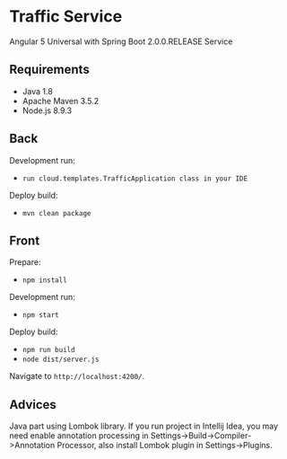 ﻿# Traffic Service

Angular 5 Universal with Spring Boot 2.0.0.RELEASE Service

## Requirements
- Java 1.8
- Apache Maven 3.5.2
- Node.js 8.9.3

## Back

Development run:
- `run cloud.templates.TrafficApplication class in your IDE`

Deploy build:
- `mvn clean package`

## Front

Prepare:
- `npm install`

Development run:
- `npm start`

Deploy build:
- `npm run build`
- `node dist/server.js`

Navigate to `http://localhost:4200/`.

## Advices

Java part using Lombok library. If you run project in Intellij Idea, you may need enable annotation processing in Settings->Build->Compiler->Annotation Processor, also install Lombok plugin in Settings->Plugins.
